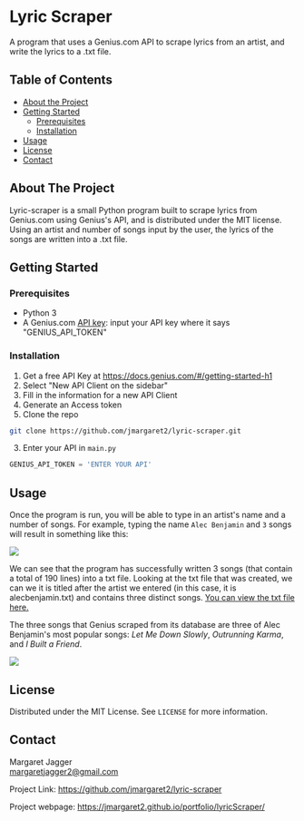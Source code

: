 # Lyric Scraper

A program that uses a Genius.com API to scrape lyrics from an artist, and write the lyrics to a .txt file.

<!-- TABLE OF CONTENTS -->

## Table of Contents

-   [About the Project](#about-the-project)
-   [Getting Started](#getting-started)
    -   [Prerequisites](#prerequisites)
    -   [Installation](#installation)
-   [Usage](#usage)
-   [License](#license)
-   [Contact](#contact)

<!-- ABOUT THE PROJECT -->

## About The Project

Lyric-scraper is a small Python program built to scrape lyrics from Genius.com using Genius's API, and is distributed under the MIT license. Using an artist and number of songs input by the user, the lyrics of the songs are written into a .txt file.

<!-- GETTING STARTED -->

## Getting Started

### Prerequisites

-   Python 3
-   A Genius.com [API key](https://docs.genius.com/#/getting-started-h1): input your API key where it says "GENIUS_API_TOKEN"

### Installation

1.  Get a free API Key at <https://docs.genius.com/#/getting-started-h1>
   1. Select "New API Client on the sidebar"
   2. Fill in the information for a new API Client
   3. Generate an Access token
2.  Clone the repo

```sh
git clone https://github.com/jmargaret2/lyric-scraper.git
```

3.  Enter your API in `main.py`

```python
GENIUS_API_TOKEN = 'ENTER YOUR API'
```
## Usage

Once the program is run, you will be able to type in an artist's name and a number of songs. For example, typing the name ```Alec Benjamin``` and ```3``` songs will result in something like this:

![](https://jmargaret2.github.io/assets/images/scraperPart1.png)

We can see that the program has successfully written 3 songs (that contain a total of 190 lines) into a txt file. Looking at the txt file that was created, we can we it is titled after the artist we entered (in this case, it is alecbenjamin.txt) and contains three distinct songs. [You can view the txt file here.](https://jmargaret2.github.io/assets/txt/alecbenjamin.txt)

The three songs that Genius scraped from its database are three of Alec Benjamin's most popular songs: *Let Me Down Slowly*, *Outrunning Karma*, and *I Built a Friend*.

![](https://jmargaret2.github.io/assets/images/alecBenjaminGenius.png)

<!-- LICENSE -->

## License

Distributed under the MIT License. See `LICENSE` for more information.

<!-- CONTACT -->

## Contact

Margaret Jagger \
margaretjagger2@gmail.com

Project Link: <https://github.com/jmargaret2/lyric-scraper>

Project webpage: <https://jmargaret2.github.io/portfolio/lyricScraper/>
